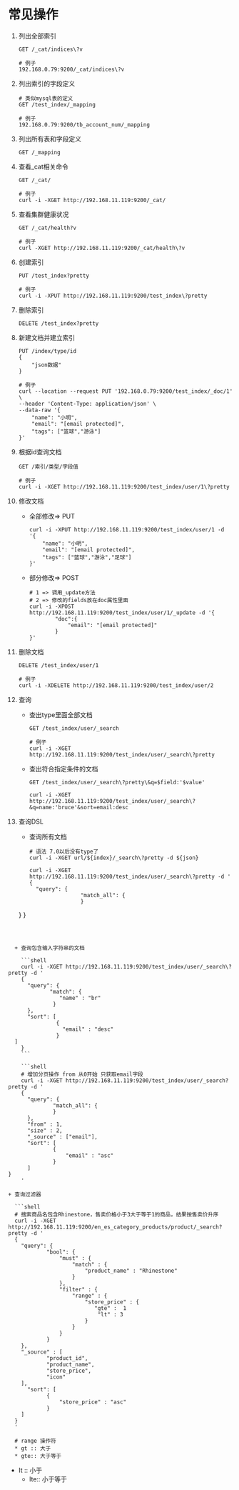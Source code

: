 # 常见操作

1. 列出全部索引

   ```shell
   GET /_cat/indices\?v
   
   # 例子
   192.168.0.79:9200/_cat/indices\?v
   ```

2. 列出索引的字段定义

   ```shell
   # 类似mysql表的定义
   GET /test_index/_mapping
   
   # 例子
   192.168.0.79:9200/tb_account_num/_mapping
   ```

3. 列出所有表和字段定义

   ```shell
   GET /_mapping
   ```

4. 查看_cat相关命令

   ```shell
   GET /_cat/
   
   # 例子
   curl -i -XGET http://192.168.11.119:9200/_cat/
   ```

5. 查看集群健康状况

   ```shell
   GET /_cat/health?v
   
   # 例子
   curl -XGET http://192.168.11.119:9200/_cat/health\?v
   ```

6. 创建索引

   ```shell
   PUT /test_index?pretty
   
   # 例子
   curl -i -XPUT http://192.168.11.119:9200/test_index\?pretty
   ```

7. 删除索引

   ```shell
   DELETE /test_index?pretty
   ```

8. 新建文档并建立索引

   ```shell
   PUT /index/type/id
   {
       "json数据"
   }
   
   # 例子
   curl --location --request PUT '192.168.0.79:9200/test_index/_doc/1' \
   --header 'Content-Type: application/json' \
   --data-raw '{
       "name": "小明",
       "email": "[email protected]",
       "tags": ["篮球","游泳"]
   }'
   ```

9. 根据id查询文档

   ```shell
   GET /索引/类型/字段值
   
   # 例子
   curl -i -XGET http://192.168.11.119:9200/test_index/user/1\?pretty
   ```

10. 修改文档

    + 全部修改=> PUT

      ```shell
      curl -i -XPUT http://192.168.11.119:9200/test_index/user/1 -d '{
          "name": "小明",
          "email": "[email protected]",
          "tags": ["篮球","游泳","足球"]
      }'
      ```

      

    + 部分修改=> POST

      ```shell
      # 1 => 调用_update方法
      # 2 => 修改的fields放在doc属性里面
      curl -i -XPOST http://192.168.11.119:9200/test_index/user/1/_update -d '{
              "doc":{
                  "email": "[email protected]"
              }
      }'
      ```

11. 删除文档

    ```shell
    DELETE /test_index/user/1
    
    # 例子
    curl -i -XDELETE http://192.168.11.119:9200/test_index/user/2
    ```

12. 查询

    + 查出type里面全部文档

      ```shell
      GET /test_index/user/_search
      
      # 例子
      curl -i -XGET http://192.168.11.119:9200/test_index/user/_search\?pretty
      ```

      

    + 查出符合指定条件的文档

      ```shell
      GET /test_index/user/_search\?pretty\&q=$field:'$value'
      
      curl -i -XGET http://192.168.11.119:9200/test_index/user/_search\?&q=name:'bruce'&sort=email:desc
      ```

      

13. 查询DSL

    + 查询所有文档

      ```shell
      # 语法 7.0以后没有type了
      curl -i -XGET url/${index}/_search\?pretty -d ${json}
      
      curl -i -XGET http://192.168.11.119:9200/test_index/user/_search\?pretty -d '
      {
        "query": {
                      "match_all": {
                      }
    }
      }
  ```
    
  
    
    + 查询包含输入字符串的文档
    
      ```shell
      curl -i -XGET http://192.168.11.119:9200/test_index/user/_search\?pretty -d '
      {
        "query": {
               "match": {
                  "name" : "br"
                }
        },
        "sort": [
                 {
                   "email" : "desc"
                 }
    ]
      }
      ```
    
      ```shell
      # 增加分页操作 from 从0开始 只获取email字段
      curl -i -XGET http://192.168.11.119:9200/test_index/user/_search?pretty -d '
      {
        "query": {
         		"match_all": {
         		} 
        },
        "from" : 1,
        "size" : 2,
        "_source" : ["email"],
        "sort": [
        		{
        			"email" : "asc"
        		}
        ]
  }
      '
  ```
    
  
    
    + 查询过滤器
    
      ```shell
      # 搜索商品名包含Rhinestone，售卖价格小于3大于等于1的商品，结果按售卖价升序
      curl -i -XGET http://192.168.11.119:9200/en_es_category_products/product/_search?pretty -d '
      {
        "query": {
         		"bool": {
         			"must" : {
         				"match" : {
         					"product_name" : "Rhinestone"
         				}
         			},
         			"filter" : {
         				"range" : {
         					"store_price" : {
         					   "gte" :  1
         						"lt" : 3
         					}
         				}
         			}
         		}
        },
        "_source" : [
        		"product_id",
        		"product_name",
        		"store_price",
        		"icon"
        ],
          "sort": [
        		{
        			"store_price" : "asc"
        		}
        ]
      }
      '
      
      # range 操作符
      * gt :: 大于
      * gte:: 大于等于
  * lt :: 小于
      * lte:: 小于等于
      ```
    
      

